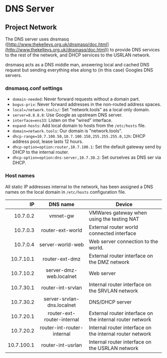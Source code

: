 # DNS Server
## Project Network

The DNS server uses dnsmasq ([http://www.thekelleys.org.uk/dnsmasq/doc.html](http://www.thekelleys.org.uk/dnsmasq/doc.html)) to provide DNS services to the rest of the network, and DHCP services to the USRLAN
network.

dnsmasq acts as a DNS middle man, answering local and cached DNS request but
sending everything else along to (in this case) Googles DNS servers.

### dnsmasq.conf settings

* `domain-needed`: Never forward requests without a domain part.
* `bogus-priv`: Never forward addresses in the non-routed address spaces.
* `local=/network.tools/`: Set "network.tools" as a local only domain.
* `server=8.8.8.8`: Use Google as upstream DNS server.
* `interface=ens33`: Listen on the "wired" interface.
* `expand-hosts`: Add local domain to hosts from the `/etc/hosts` file.
* `domain=network.tools`: Our domain is "network.tools".
* `dhcp-range=10.7.100.50,10.7.100.150,255.255.255.0,12h`: DHCP address pool, lease lasts 12 hours.
* `dhcp-option=option:router,10.7.100.1`: Set the default gateway send by DHCP to the internal router.
* `dhcp-option=option:dns-server,10.7.30.2`: Set ourselves as DNS ser via DHCP.

### Host names
All static IP addresses internal to the network, has been assigned a DNS names
on the local domain in `/etc/hosts` configuration file.

|     IP     |           DNS name         |   Device                                                   |
|-----------:|:--------------------------:|------------------------------------------------------------|
| 10.7.0.2	 | vmnet-gw                   | VMWares gateway when using the testing NAT                 |
| 10.7.0.3	 | router-ext-world           | External router world connected interface                  |
| 10.7.0.4   | server-world-web           | Web server connection to the world.                        |
| 10.7.10.1  | router-ext-dmz             | External router interface on the DMZ network               |
| 10.7.10.2	 | server-dmz-web.localnet    | Web server                                                 |
| 10.7.30.1  | router-int-srvlan          | Internal router interface on the SRVLAN network            |
| 10.7.30.2  | server-srvlan-dns.localnet | DNS/DHCP server                                            |
| 10.7.20.1  | router-ext-router-internal | External router interface on the internal router networḱ   |
| 10.7.20.2  | router-int-router-internal | Internal router interface on the internal router network   |
| 10.7.100.1 | router-int-usrlan          | Internal router interface on the USRLAN network            |

